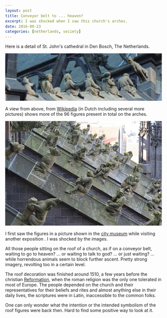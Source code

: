 ```yaml
---
layout: post
title: Conveyor belt to ... heaven?
excerpt: I was shocked when I saw this church's arches.
date: 2016-09-23
categories: [netherlands, society]
---
```


Here is a detail of St. John's cathedral in Den Bosch, The Netherlands.

![Detail of St. John's arch](/images/St-Jan.jpg)

A view from above, from [Wikipedia](https://nl.wikipedia.org/wiki/Luchtboogbeelden_Sint-Jan) (in Dutch including several more pictures) shows more of the 96 figures present in total on the arches.

![St. John's arches from above](/images/Flying_buttress_Den_Bosch.jpg)

I first saw the figures in a picture shown in the [city museum](https://www.hetnoordbrabantsmuseum.nl/) while visiting another exposition . I was shocked by the images.

All those people sitting on the roof of a church, as if on a conveyor belt, waiting to go to heaven? ... or waiting to talk to god? ... or just waiting? ... while horrendous animals seem to block further ascent. Pretty strong imagery, revolting too in a certain level.

The roof decoration was finished around 1510, a few years before the christian [Reformation](https://en.wikipedia.org/wiki/Protestant_Reformation), when the roman religion was the only one tolerated in most of Europe. The people depended on the church and their representatives for their beliefs and rites and almost anything else in their daily lives, the scriptures were in Latin, inaccessible to the common folks.

One can only wonder what the intention or the intended symbolism of the roof figures were back then. Hard to find some positive way to look at it.


